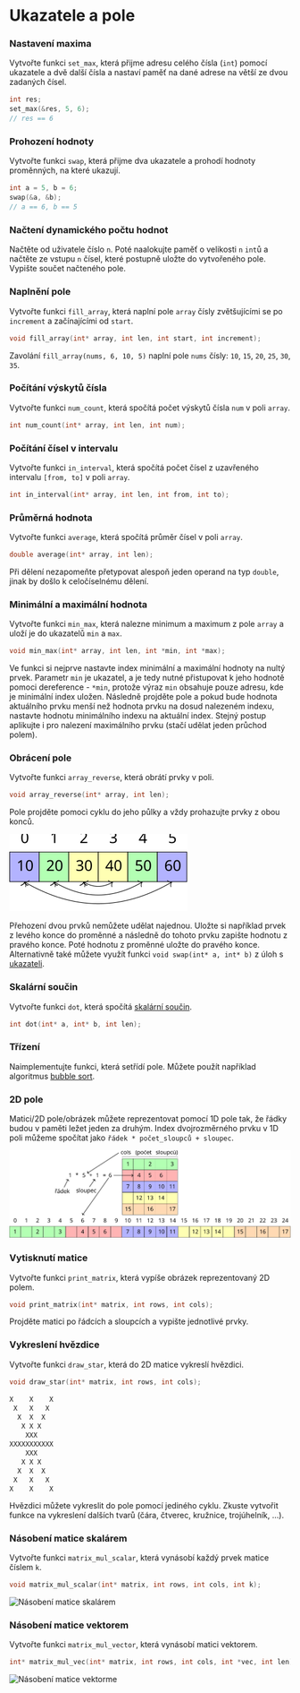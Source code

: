 # Ukazatele a pole
### Nastavení maxima
Vytvořte funkci `set_max`, která přijme adresu celého čísla (`int`) pomocí ukazatele a dvě další
čísla a nastaví paměť na dané adrese na větší ze dvou zadaných čísel.
```c
int res;
set_max(&res, 5, 6);
// res == 6
```

### Prohození hodnoty
Vytvořte funkci `swap`, která přijme dva ukazatele a prohodí hodnoty proměnných, na které ukazují.
```c
int a = 5, b = 6;
swap(&a, &b);
// a == 6, b == 5
```

### Načtení dynamického počtu hodnot
Načtěte od uživatele číslo `n`. Poté naalokujte paměť o velikosti `n` `int`ů a 
načtěte ze vstupu `n` čísel, které postupně uložte do vytvořeného pole. Vypište součet načteného
pole.

### Naplnění pole
Vytvořte funkci `fill_array`, která naplní pole `array` čísly zvětšujícími se po `increment` a
začínajícími od `start`. 
```c
void fill_array(int* array, int len, int start, int increment);
```

Zavolání `fill_array(nums, 6, 10, 5)` naplní pole `nums` čísly: `10`, `15`, `20`, `25`, `30`, `35`.

### Počítání výskytů čísla
Vytvořte funkci `num_count`, která spočítá počet výskytů čísla `num` v poli `array`.
```c
int num_count(int* array, int len, int num);
```

### Počítání čísel v intervalu
Vytvořte funkci `in_interval`, která spočítá počet čísel z uzavřeného intervalu `[from, to]` v poli
 `array`.
```c
int in_interval(int* array, int len, int from, int to);
```

### Průměrná hodnota
Vytvořte funkci `average`, která spočítá průměr čísel v poli `array`.
```c
double average(int* array, int len);
```
Při dělení nezapomeňte přetypovat alespoň jeden operand na typ `double`, jinak by došlo k
celočíselnému dělení.

### Minimální a maximální hodnota
Vytvořte funkci `min_max`, která nalezne minimum a maximum z pole `array` a uloží je do ukazatelů
`min` a `max`.
```c
void min_max(int* array, int len, int *min, int *max);
```
Ve funkci si nejprve nastavte index minimální a maximální hodnoty na nultý prvek.
Parametr `min` je ukazatel, a je tedy nutné přistupovat k jeho hodnotě pomoci dereference - `*min`,
protože výraz `min` obsahuje pouze adresu, kde je minimální index uložen. Následně projděte
pole a pokud bude hodnota aktuálního prvku menší než hodnota prvku na dosud nalezeném indexu,
nastavte hodnotu minimálního indexu na aktuální index. Stejný postup aplikujte i pro nalezení
maximálního prvku (stačí udělat jeden průchod polem).

### Obrácení pole
Vytvořte funkci `array_reverse`, která obrátí prvky v poli.
```c
void array_reverse(int* array, int len);
```
Pole projděte pomoci cyklu do jeho půlky a vždy prohazujte prvky z obou konců.

![Obrácení pole](../static/img/array_reverse.svg)

Přehození dvou prvků nemůžete udělat najednou. Uložte si například prvek z levého konce do proměnné
a následně do tohoto prvku zapište hodnotu z pravého konce. Poté hodnotu z proměnné uložte do pravého
konce. Alternativně také můžete využít funkci `void swap(int* a, int* b)` z úloh s
[ukazateli](ukazatele.md).

### Skalární součin
Vytvořte funkci `dot`, která spočítá
[skalární součin](https://cs.wikipedia.org/wiki/Skal%C3%A1rn%C3%AD_sou%C4%8Din).
```c
int dot(int* a, int* b, int len);
```

### Třízení
Naimplementujte funkci, která setřídí pole. Můžete použít například algoritmus
[bubble sort](https://en.wikipedia.org/wiki/Bubble_sort).

### 2D pole
Matici/2D pole/obrázek můžete reprezentovat pomocí 1D pole tak, že řádky budou v paměti ležet jeden
za druhým. Index dvojrozměrného prvku v 1D poli můžeme spočítat jako `řádek * počet_sloupců + sloupec`.

![2D pole](../static/img/2d_array.svg)

### Vytisknutí matice
Vytvořte funkci `print_matrix`, která vypíše obrázek reprezentovaný 2D polem.
```c
void print_matrix(int* matrix, int rows, int cols);
```
Projděte matici po řádcích a sloupcích a vypište jednotlivé prvky.

### Vykreslení hvězdice
Vytvořte funkci `draw_star`, která do 2D matice vykreslí hvězdici.
```c
void draw_star(int* matrix, int rows, int cols);
```
```
X    X    X
 X   X   X 
  X  X  X  
   X X X   
    XXX    
XXXXXXXXXXX
    XXX    
   X X X   
  X  X  X  
 X   X   X 
X    X    X
```

Hvězdici můžete vykreslit do pole pomocí jediného cyklu.
Zkuste vytvořit funkce na vykreslení dalších tvarů (čára, čtverec, kružnice, trojúhelník, ...).

### Násobení matice skalárem
Vytvořte funkci `matrix_mul_scalar`, která vynásobí každý prvek matice číslem `k`. 
```c
void matrix_mul_scalar(int* matrix, int rows, int cols, int k);
```

![Násobení matice skalárem](../static/img/matrix_scalar.svg)

### Násobení matice vektorem
Vytvořte funkci `matrix_mul_vector`, která vynásobí matici vektorem.
```c
int* matrix_mul_vec(int* matrix, int rows, int cols, int *vec, int len);
```

![Násobení matice vektorme](../static/img/matrix_vector.svg)
